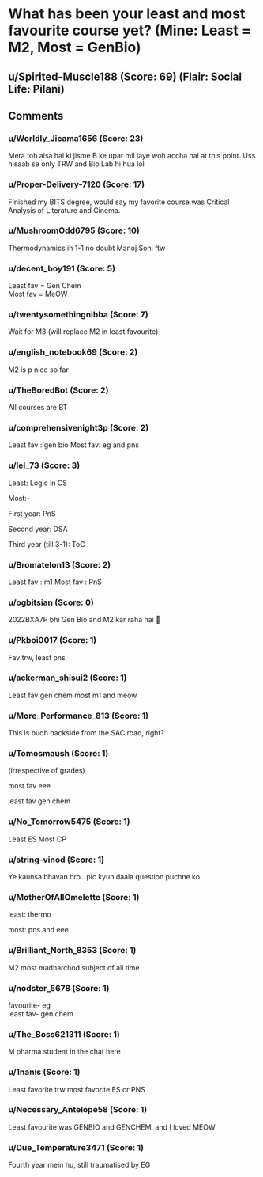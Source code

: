# What has been your least and most favourite course yet? (Mine: Least = M2, Most = GenBio)
## u/Spirited-Muscle188 (Score: 69) (Flair: Social Life: Pilani)



## Comments

### u/Worldly_Jicama1656 (Score: 23)
Mera toh aisa hai ki jisme B ke upar mil jaye woh accha hai at this point. Uss hisaab se only TRW and Bio Lab hi hua lol


### u/Proper-Delivery-7120 (Score: 17)
Finished my BITS degree, would say my favorite course was Critical Analysis of Literature and Cinema.


### u/MushroomOdd6795 (Score: 10)
Thermodynamics in 1-1 no doubt
Manoj Soni ftw


### u/decent_boy191 (Score: 5)
Least fav = Gen Chem  
Most fav = MeOW


### u/twentysomethingnibba (Score: 7)
Wait for M3 (will replace M2 in least favourite)


### u/english_notebook69 (Score: 2)
M2 is p nice so far


### u/TheBoredBot (Score: 2)
All courses are BT


### u/comprehensivenight3p (Score: 2)
Least fav : gen bio
Most fav: eg and pns


### u/lel_73 (Score: 3)
Least: Logic in CS


Most:- 


First year: PnS


Second year: DSA


Third year (till 3-1): ToC


### u/BromateIon13 (Score: 2)
Least fav : m1
Most fav : PnS


### u/ogbitsian (Score: 0)
2022BXA7P bhi Gen Bio and M2 kar raha hai 🥺


### u/Pkboi0017 (Score: 1)
Fav trw, least pns


### u/ackerman_shisui2 (Score: 1)
Least fav gen chem most m1 and meow


### u/More_Performance_813 (Score: 1)
This is budh backside from the SAC road, right?


### u/Tomosmaush (Score: 1)
 (irrespective of grades)

most fav eee 

least fav gen chem


### u/No_Tomorrow5475 (Score: 1)
Least ES
Most CP


### u/string-vinod (Score: 1)
Ye kaunsa bhavan bro.. pic kyun daala question puchne ko


### u/MotherOfAllOmelette (Score: 1)
least: thermo

most: pns and eee


### u/Brilliant_North_8353 (Score: 1)
M2 most madharchod subject of all time


### u/nodster_5678 (Score: 1)
favourite- eg  
least fav- gen chem


### u/The_Boss621311 (Score: 1)
M pharma student in the chat here


### u/1nanis (Score: 1)
Least favorite trw most favorite ES or PNS


### u/Necessary_Antelope58 (Score: 1)
Least favourite was GENBIO and GENCHEM, and I loved MEOW


### u/Due_Temperature3471 (Score: 1)
Fourth year mein hu, still traumatised by EG




